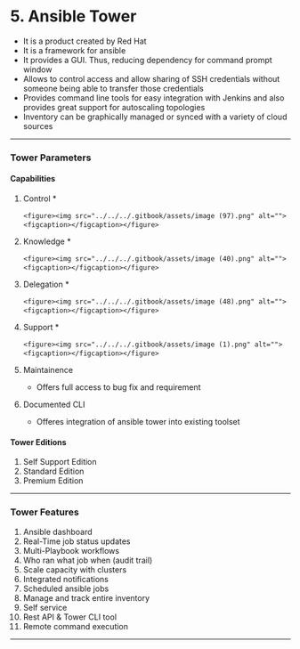 # 5. Ansible Tower

* It is a product created by Red Hat
* It is a framework for ansible
* It provides a GUI. Thus, reducing dependency for command prompt window
* Allows to control access and allow sharing of SSH credentials without someone being able to transfer those credentials
* Provides command line tools for easy integration with Jenkins and also provides great support for autoscaling topologies
* Inventory can be graphically managed or synced with a variety of cloud sources

***

### Tower Parameters

#### Capabilities

1. Control
   *

       <figure><img src="../../../.gitbook/assets/image (97).png" alt=""><figcaption></figcaption></figure>
2. Knowledge
   *

       <figure><img src="../../../.gitbook/assets/image (40).png" alt=""><figcaption></figcaption></figure>
3. Delegation
   *

       <figure><img src="../../../.gitbook/assets/image (48).png" alt=""><figcaption></figcaption></figure>
4. Support
   *

       <figure><img src="../../../.gitbook/assets/image (1).png" alt=""><figcaption></figcaption></figure>
5. Maintainence
   * Offers full access to bug fix and requirement
6. Documented CLI
   * Offeres integration of ansible tower into existing toolset

#### Tower Editions

1. Self Support Edition
2. Standard Edition
3. Premium Edition

***

### Tower Features

1. Ansible dashboard
2. Real-Time job status updates
3. Multi-Playbook workflows
4. Who ran what job when (audit trail)
5. Scale capacity with clusters
6. Integrated notifications
7. Scheduled ansible jobs
8. Manage and track entire inventory
9. Self service
10. Rest API & Tower CLI tool
11. Remote command execution

***
